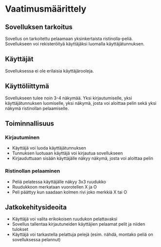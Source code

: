 # Vaatimusmäärittely

## Sovelluksen tarkoitus

Sovellus on tarkoitettu pelaamaan yksinkertaista ristinolla-peliä. Sovellukseen voi rekisteröityä käyttäjäksi luomalla käyttäjätunnuksen.

## Käyttäjät

Sovelluksessa ei ole erilaisia käyttäjärooleja. 

## Käyttöliittymä

Sovellukseen tulee noin 3-4 näkymää. Yksi kirjautumiselle, yksi käyttäjätunnuksen luomiselle, yksi näkymä, josta voi aloittaa pelin sekä yksi näkymä ristinollan pelaamiselle. 

## Toiminnallisuus

### Kirjautuminen

- Käyttäjä voi luoda käyttäjätunnuksen
- Tunnuksen luotuaan käyttäjä voi kirjautua sovellukseen 
- Kirjauduttuaan sisään käyttäjälle näkyy näkymä, josta voi aloittaa pelin

### Ristinollan pelaaminen

- Peliä pelatessa käyttäjälle näkyy 3x3 ruudukko
- Ruudukkoon merkataan vuorotellen X ja O
- Peli päättyy kun saadaan kolmen rivi joko merkkiä X tai O

## Jatkokehitysideoita

- Käyttäjä voi valita erikokoisen ruudukon pelattavaksi
- Sovellus tallentaa kirjautuneiden käyttäjien pelaamat pelit ja niiden tulokset
- Käyttäjä voi tarkastella pelattuja pelejä (esim. nähdä, montako peliä on sovelluksessa pelannut)
